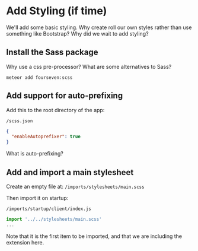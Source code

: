# Add Styling (if time)

We'll add some basic styling.
Why create roll our own styles rather than use something like Bootstrap?
Why did we wait to add styling?

## Install the Sass package
Why use a css pre-processor?
What are some alternatives to Sass?

``` meteor add fourseven:scss ```

## Add support for auto-prefixing

Add this to the root directory of the app:

``` /scss.json ```

```json
{
  "enableAutoprefixer": true
}
```
What is auto-prefixing?

## Add and import a main stylesheet

Create an empty file at: 
```/imports/stylesheets/main.scss ```

Then import it on startup:

``` /imports/startup/client/index.js ```

```js
import '../../stylesheets/main.scss'
...
```
Note that it is the first item to be imported, and that we are including the extension here.